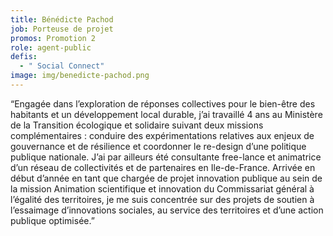 ```yaml
---
title: Bénédicte Pachod
job: Porteuse de projet
promos: Promotion 2
role: agent-public
defis:
  - " Social Connect"
image: img/benedicte-pachod.png
---
```

“Engagée dans l’exploration de réponses collectives pour le bien-être des habitants et un développement local durable, j’ai travaillé 4 ans au Ministère de la Transition écologique et solidaire suivant deux missions complémentaires : conduire des expérimentations relatives aux enjeux de gouvernance et de résilience et coordonner le re-design d’une politique publique nationale. J’ai par ailleurs été consultante free-lance et animatrice d’un réseau de collectivités et de partenaires en Ile-de-France. Arrivée en début d’année en tant que chargée de projet innovation publique au sein de la mission Animation scientifique et innovation du Commissariat général à l’égalité des territoires, je me suis concentrée sur des projets de soutien à l’essaimage d’innovations sociales, au service des territoires et d’une action publique optimisée.”